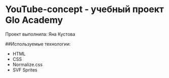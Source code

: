 # YouTube-concept - учебный проект Glo Academy
Проект выполнила: Яна Кустова

##Используемые технологии:
- HTML
- CSS
- Normalize.css
- SVF Sprites
